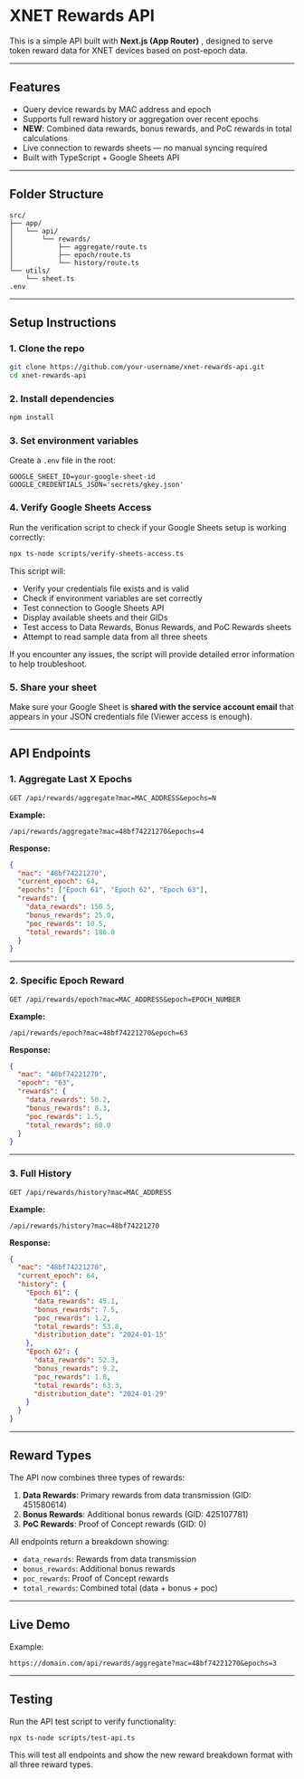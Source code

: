 # XNET Rewards API

This is a simple API built with **Next.js (App Router)** , designed to serve token reward data for XNET devices based on post-epoch data.

---

## Features

- Query device rewards by MAC address and epoch
- Supports full reward history or aggregation over recent epochs
- **NEW**: Combined data rewards, bonus rewards, and PoC rewards in total calculations
- Live connection to rewards sheets — no manual syncing required
- Built with TypeScript + Google Sheets API

---

##  Folder Structure

```
src/
├── app/
│   └── api/
│       └── rewards/
│           ├── aggregate/route.ts
│           ├── epoch/route.ts
│           └── history/route.ts
└── utils/
    └── sheet.ts
.env
```

---

## Setup Instructions

### 1. Clone the repo

```bash
git clone https://github.com/your-username/xnet-rewards-api.git
cd xnet-rewards-api
```

### 2. Install dependencies

```bash
npm install
```

### 3. Set environment variables

Create a `.env` file in the root:

```
GOOGLE_SHEET_ID=your-google-sheet-id
GOOGLE_CREDENTIALS_JSON='secrets/gkey.json'
```


### 4. Verify Google Sheets Access

Run the verification script to check if your Google Sheets setup is working correctly:

```bash
npx ts-node scripts/verify-sheets-access.ts
```

This script will:
- Verify your credentials file exists and is valid
- Check if environment variables are set correctly
- Test connection to Google Sheets API
- Display available sheets and their GIDs
- Test access to Data Rewards, Bonus Rewards, and PoC Rewards sheets
- Attempt to read sample data from all three sheets

If you encounter any issues, the script will provide detailed error information to help troubleshoot.

### 5. Share your sheet

Make sure your Google Sheet is **shared with the service account email** that appears in your JSON credentials file (Viewer access is enough).

---

## API Endpoints

### 1. Aggregate Last X Epochs

```
GET /api/rewards/aggregate?mac=MAC_ADDRESS&epochs=N
```

**Example:**

```
/api/rewards/aggregate?mac=48bf74221270&epochs=4
```

**Response:**
```json
{
  "mac": "48bf74221270",
  "current_epoch": 64,
  "epochs": ["Epoch 61", "Epoch 62", "Epoch 63"],
  "rewards": {
    "data_rewards": 150.5,
    "bonus_rewards": 25.0,
    "poc_rewards": 10.5,
    "total_rewards": 186.0
  }
}
```

---

### 2. Specific Epoch Reward

```
GET /api/rewards/epoch?mac=MAC_ADDRESS&epoch=EPOCH_NUMBER
```

**Example:**

```
/api/rewards/epoch?mac=48bf74221270&epoch=63
```

**Response:**
```json
{
  "mac": "48bf74221270",
  "epoch": "63",
  "rewards": {
    "data_rewards": 50.2,
    "bonus_rewards": 8.3,
    "poc_rewards": 1.5,
    "total_rewards": 60.0
  }
}
```

---

### 3. Full History

```
GET /api/rewards/history?mac=MAC_ADDRESS
```

**Example:**

```
/api/rewards/history?mac=48bf74221270
```

**Response:**
```json
{
  "mac": "48bf74221270",
  "current_epoch": 64,
  "history": {
    "Epoch 61": {
      "data_rewards": 45.1,
      "bonus_rewards": 7.5,
      "poc_rewards": 1.2,
      "total_rewards": 53.8,
      "distribution_date": "2024-01-15"
    },
    "Epoch 62": {
      "data_rewards": 52.3,
      "bonus_rewards": 9.2,
      "poc_rewards": 1.8,
      "total_rewards": 63.3,
      "distribution_date": "2024-01-29"
    }
  }
}
```

---

## Reward Types

The API now combines three types of rewards:

1. **Data Rewards**: Primary rewards from data transmission (GID: 451580614)
2. **Bonus Rewards**: Additional bonus rewards (GID: 425107781)
3. **PoC Rewards**: Proof of Concept rewards (GID: 0)

All endpoints return a breakdown showing:
- `data_rewards`: Rewards from data transmission
- `bonus_rewards`: Additional bonus rewards  
- `poc_rewards`: Proof of Concept rewards
- `total_rewards`: Combined total (data + bonus + poc)

---

## Live Demo

Example:
```
https://domain.com/api/rewards/aggregate?mac=48bf74221270&epochs=3
```

---

## Testing

Run the API test script to verify functionality:

```bash
npx ts-node scripts/test-api.ts
```

This will test all endpoints and show the new reward breakdown format with all three reward types.